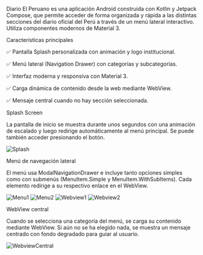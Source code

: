 Diario El Peruano es una aplicación Android construida con Kotlin y Jetpack Compose, que permite acceder de forma organizada y rápida a las distintas secciones del diario oficial del Perú a través de un menú lateral interactivo. Utiliza componentes modernos de Material 3.

Características principales

✅ Pantalla Splash personalizada con animación y logo institucional.

✅ Menú lateral (Navigation Drawer) con categorías y subcategorías.

✅ Interfaz moderna y responsiva con Material 3.

✅ Carga dinámica de contenido desde la web mediante WebView.

✅ Mensaje central cuando no hay sección seleccionada.

Splash Screen

La pantalla de inicio se muestra durante unos segundos con una animación de escalado y luego redirige automáticamente al menú principal. Se puede también acceder presionando el botón.

![Splash](https://github.com/LeonardoDRR31/Aplicaciones-Moviles/blob/f34f4268e1c828706c8b69a4d7ebb19ad194a329/DiarioElPeruano/Splash.jpeg)

Menú de navegación lateral

El menú usa ModalNavigationDrawer e incluye tanto opciones simples como con submenús (MenuItem.Simple y MenuItem.WithSubItems). Cada elemento redirige a su respectivo enlace en el WebView.

![Menu1](https://github.com/LeonardoDRR31/Aplicaciones-Moviles/blob/29d06f16edb2bb2612dd810e277f885d9c7d02ab/DiarioElPeruano/Menu1.jpeg)
![Menu2](https://github.com/LeonardoDRR31/Aplicaciones-Moviles/blob/29d06f16edb2bb2612dd810e277f885d9c7d02ab/DiarioElPeruano/Menu2.jpeg)
![Webview1](https://github.com/LeonardoDRR31/Aplicaciones-Moviles/blob/9d5a48c330452877b049eae4aba30233a884646c/DiarioElPeruano/Webview1.jpeg)
![Webview2](https://github.com/LeonardoDRR31/Aplicaciones-Moviles/blob/9d5a48c330452877b049eae4aba30233a884646c/DiarioElPeruano/Webview2.jpeg)

WebView central

Cuando se selecciona una categoría del menú, se carga su contenido mediante WebView. Si aún no se ha elegido nada, se muestra un mensaje centrado con fondo degradado para guiar al usuario.

![WebviewCentral](https://github.com/LeonardoDRR31/Aplicaciones-Moviles/blob/9d5a48c330452877b049eae4aba30233a884646c/DiarioElPeruano/WebviewCentral.jpeg)
